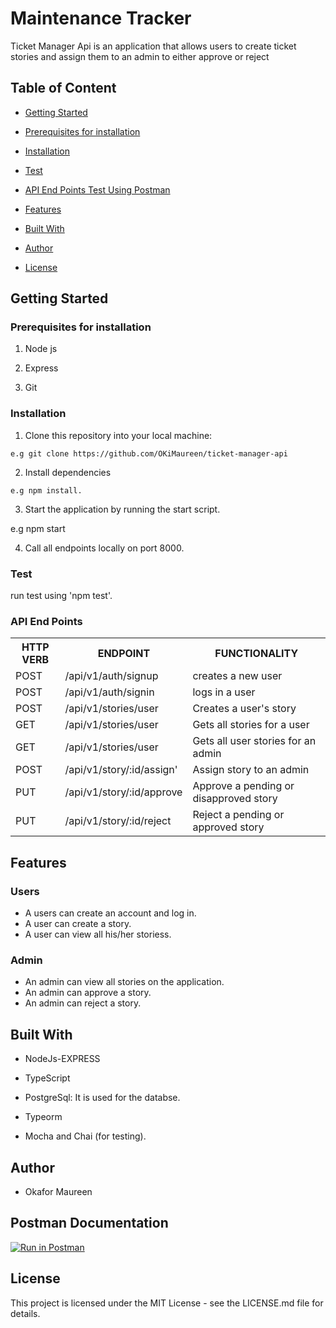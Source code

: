 # Maintenance Tracker

Ticket Manager Api is an application that allows users to create ticket stories and assign them to an admin to either approve or reject


## Table of Content
 * [Getting Started](#getting-started)

 * [Prerequisites for installation](#Prerequisites)
 
 * [Installation](#installation)

 * [Test](#test)
 
 * [ API End Points Test Using Postman](#api-end-points)
 
 * [Features](#features)
 
 * [Built With](#built-with)
 
 * [Author](#author)

 * [License](#lincense)


## Getting Started


### Prerequisites for installation
1. Node js

2. Express

3. Git


### Installation
1. Clone this repository into your local machine:
```
e.g git clone https://github.com/OKiMaureen/ticket-manager-api
```
2. Install dependencies 
```
e.g npm install.
```
3. Start the application by running the start script.

e.g npm start

4. Call all endpoints locally on port 8000.

### Test
run test using 'npm test'.

### API End Points

<table>
<tr><th>HTTP VERB</th><th>ENDPOINT</th><th>FUNCTIONALITY</th></tr>

<tr><td>POST</td> <td>/api/v1/auth/signup</td>  <td>creates  a new user</td></tr>

<tr><td>POST</td> <td>/api/v1/auth/signin</td>  <td>logs in a user</td></tr>

<tr><td>POST</td> <td>/api/v1/stories/user</td> <td> Creates a user's story</td></tr>

<tr><td>GET</td> <td>/api/v1/stories/user</td>  <td>Gets all stories for a user</td></tr>

<tr><td>GET</td> <td>/api/v1/stories/user</td>  <td>Gets all user stories for an admin</td></tr>

<tr><td>POST</td> <td>/api/v1/story/:id/assign'</td> <td>Assign story to an admin</td></tr>

<tr><td>PUT</td> <td>/api/v1/story/:id/approve</td> <td>Approve a pending or disapproved story</td></tr>

<tr><td>PUT</td> <td>/api/v1/story/:id/reject</td> <td>Reject a pending or approved story</td></tr>
</table>

## Features

### Users
 * A users can create an account and log in.
 * A user can create a story.
 * A user can view all his/her storiess.


 ### Admin

 * An admin can view all stories on the application.
 * An admin can approve a story.
 * An admin can reject a story.    


## Built With

* NodeJs-EXPRESS

* TypeScript

* PostgreSql: It is used for the databse.

* Typeorm

* Mocha and Chai (for testing).

## Author
* Okafor Maureen

## Postman Documentation
 [![Run in Postman](https://run.pstmn.io/button.svg)](https://documenter.getpostman.com/view/3216821/SzYT5MP5)

## License
This project is licensed under the MIT License - see the LICENSE.md file for details.


